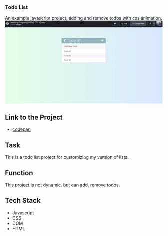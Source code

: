 ### Todo List
An example javascript project, adding and remove todos with css animation.
![Project Image](doc/todoList.png)

## Link to the Project
* [codepen](https://codepen.io/theyij/pen/YzzKjWV) 

## Task
This is a todo list project for customizing my version of lists.

## Function
This project is not dynamic, but can add, remove todos.

## Tech Stack
* Javascript
* CSS
* DOM
* HTML
